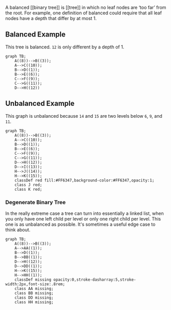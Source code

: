  A balanced [[binary tree]] is [[tree]] in which no leaf nodes are ‘too far’ from the root. For example, one definition of balanced could require that all leaf nodes have a depth that differ by at most 1.

## Balanced Example
This tree is balanced. `12` is only different by a depth of 1.

```mermaid
graph TB;
    A((8))-->B((3));
    A-->C((10));
    B-->D((1));
    B-->E((6));
    C-->F((9));
    C-->G((11));
    D-->H((12))
```
## Unbalanced Example
This graph is unbalanced because `14` and `15` are two levels below `6`, `9`, and `11`.

```mermaid
graph TB;
    A((8))-->B((3));
    A-->C((10));
    B-->D((1));
    B-->E((6));
    C-->F((9));
    C-->G((11));
    D-->H((12));
    D-->I((13));
    H-->J((14));
    H-->K((15));
    classDef red fill:#FF6347,background-color:#FF6347,opacity:1;
    class J red;
    class K red;
```
### Degenerate Binary Tree
In the really extreme case a tree can turn into essentially a linked list, when you only have one left child per level or only one right child per level. This one is as unbalanced as possible. It's sometimes a useful edge case to think about. 

```mermaid
graph TB;
    A((8))-->B((3));
    A-->AA((1));
    B-->D((1));
    B-->BB((1));
    D-->H((12));
    D-->DD((1));
    H-->K((15));
    H-->HH((1));
    classDef missing opacity:0,stroke-dasharray:5,stroke-width:2px,font-size:.8rem;
    class AA missing;
    class BB missing;
    class DD missing;
    class HH missing;
```